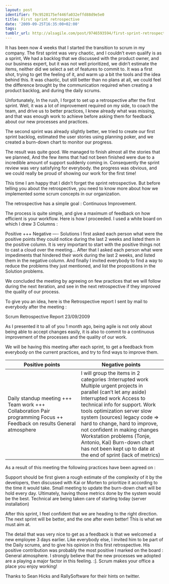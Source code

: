 ```yaml
---
layout: post
identifier: f9c9528175ef446fa032effd88d9e5e0
title: First sprint retrospective
date: '2009-09-25T16:35:00+02:00'
tags:
tumblr_url: http://alsagile.com/post/9746593594/first-sprint-retrospective
---
```

It has been now 4 weeks that I started the transition to scrum in my company. The first sprint was very chaotic, and I couldn’t even qualify is as a sprint, We had a backlog that we discussed with the product owner, and our business expert, but it was not well prioritized, we didn’t estimate the items, neither did we select a set of features to commit to. It was a first shot, trying to get the feeling of it, and warm up a bit the tools and the idea behind this. It was chaotic, but still better than no plans at all, we could feel the difference brought by the communication required when creating a product backlog, and during the daily scrums.

Unfortunately, In the rush, I forgot to set up a retrospective after the first sprint. Well, it was a lot of improvement required on my side, to coach the team, and drive us to better practices, I knew already what was missing, and that was enough work to achieve before asking them for feedback about our new processes and practices.

The second sprint was already slightly better, we tried to create our first sprint backlog, estimated the user stories using planning poker, and we created a burn-down chart to monitor our progress.

The result was quite good. We managed to finish almost all the stories that we planned, And the few items that had not been finished were due to a incredible amount of support suddenly coming in. Consequently the sprint review was very satisfying for everybody. the progress was obvious, and we could really be proud of showing our work for the first time!

This time I am happy that I didn’t forget the sprint retrospective. But before telling you about the retrospective, you need to know more about how we implemented some scrum concepts in our organization.

The retrospective has a simple goal : Continuous Improvement.

The process is quite simple, and give a maximum of feedback on how efficient is your workflow. Here is how I proceeded. I used a white board on which I drew 3 Columns :

Positive +++
Negative —-
Solutions
I first asked each person what were the positive points they could notice during the last 2 weeks and listed them in the positive column. It is very important to start with the positive things not to cast a cloud over the meeting… After that I asked each person what were impediments that hindered their work during the last 2 weeks, and listed them in the negative column. And finally I invited everybody to find a way to reduce the problems they just mentioned, and list the propositions in the Solution problems.

We concluded the meeting by agreeing on few practices that we will follow during the next iteration, and see in the next retrospective if they improved the quality of our process.

To give you an idea, here is the Retrospective report I sent by mail to everybody after the meeting :


Scrum Retrospective Report 23/09/2009

As I presented it to all of you 1 month ago, being agile is not only about being able to accept changes easily, it is also to commit to a continuous improvement of the processes and the quality of our work.

We will be having this meeting after each sprint, to get a feedback from everybody on the current practices, and try to find ways to improve them.
<table><thead><tr><th>Positive points</th>
<th>Negative points</th>
</tr></thead><tr><td width="350px">
Daily standup meeting +++
Team work +++
Collaboration
Pair programming
Focus ++
Feedback on results
General atmosphere
</td>
<td width="350px">
I will group the items in 2 categories :Interrupted work
Multiple urgent projects in parallel (can’t let any aside) Interrupted work
Access to technical info for support.
Work tools optimization
server
slow system (sources)
legacy code => hard to change, hard to improve, not confident in making changes
Workstation problems (Tonje, Antonio, Kai)
Burn-down chart has not been kept up to date at the end of sprint (lack of metrics)
</td></tr></table>As a result of this meeting the following practices have been agreed on :

Support should be first given a rough estimate of the complexity of it by the developers, then discussed with Kai or Morten to prioritize it according to the time it would take.
Small meeting to update the burn-down chart will be hold every day. Ultimately, having those metrics done by the system would be the best.
Technical are being taken care of starting today (server installation)


After this sprint, I feel confident that we are heading to the right direction. The next sprint will be better, and the one after even better! This is what we must aim at.

The detail that was very nice to get as a feedback is that we welcomed a new employee 3 days earlier. Like everybody else, I invited him to be part of the Daily scrums, and to give his opinion in this first retrospective. His positive contribution was probably the most positive I marked on the board : General atmosphere. I strongly believe that the new processes we adopted are a playing a major factor in this feeling. :]. Scrum makes your office a place you enjoy working!

Thanks to Sean Hicks and RallySoftware for their hints on twitter.
